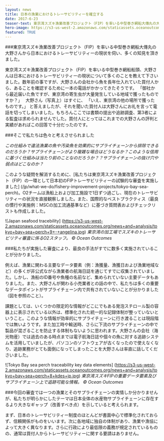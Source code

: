 ```yaml
---
layout: news
title: 日本の漁業におけるトレーサビリティーを確立する
date: 2017-6-23
teaser-text: 東京湾スズキ漁業改善プロジェクト（FIP）を率いる中型巻き網船大傳丸の大野さんから日本におけるトレーサビリティーの現状を伺い、多くの知見を頂きました。
hero-image: https://s3-us-west-2.amazonaws.com/staticassets.oceanoutcomes.org/news+and+analysis/hero+images/japan-traceability-pilot-hero.jpg
featured: TRUE
---
```

###東京湾スズキ漁業改善プロジェクト（FIP）を率いる中型巻き網船大傳丸の大野さんから日本におけるトレーサビリティーの現状を伺い、多くの知見を頂きました。

東京湾スズキ漁業改善プロジェクト（FIP）を率いる中型巻き網船船頭、大野さんは日本におけるトレーサビリティーの現状について多くのことを教えて下さいました。数年前の事ですが、大野さんの会社から魚を長年仕入れていた買付人から、あることを確認するために一本の電話がかかってきたそうです。
「御社から最近届いた魚ですが、東京湾の寄生虫が大量発生している地域で獲ったものですか？」　
大野さん（写真上）はすぐに、
「いえ、東京湾の他の場所で獲ったものです。」
と答えましたが、それを聞いた買付人は大野さんにお礼を言って電話を切ってしまいました。もちろんここでは書類の提出や追跡調査、第3者による監査は求められませんでした。買付人にとってはこれまでの大野さんの評判と実績があればこの回答で十分だったのです。

###そこで私たちは色々と考えさせられました

*この仕組みで違法漁業の魚や汚染魚を効果的にサプライチェーンから排除できるのだろうか？サプライチェーンがより複雑な場合はどうなるか？このような信用に基づく仕組みは当たり前のことなのだろうか？？サプライチェーンの抜け穴や弱点はどこなのか？*

このような疑問を解消するために、[私たちは東京湾スズキ漁業改善プロジェクト（FIP）の一環として日本初のFIPトレーサビリティーの試験的な審査を実施しました] (/jp/what-we-do/fishery-improvement-projects/tokyo-bay-sea-perch)。O2チームは漁船上および加工施設で1日ずつ過ごし、現在のトレーサビリティーの状況を直接観察しました。また、国際的なベストプラクティス（最良の慣行や実施例：MSCの加工流通基準など）に基づき質問表およびチェックリストも作成しました。

![Japan seafood tracebility]
(https://s3-us-west-2.amazonaws.com/staticassets.oceanoutcomes.org/news+and+analysis/tokyo+bay+sea+perch+9+-+angelina.jpg)
*東京湾の加工場でスズキのトレーサビリティ審査に係るO2スタッフ。 © Ocean Outcomes*

###私たちが実施した審査により、最良の手法がすでに数多く実施されていることが分かりました。 

例えば、漁業に関わる主要なデータ要素（例：漁獲量、漁獲日および漁業地域など）の多くが非公式ながら漁業者の航海日誌を通じてすでに収集されていました。しかし、漁船のID番号や魚種の名前など、集められていない主要データもありました。また、大野さんが関わる小売業者との話の中で、私たちは多くの重要なデータポイントがサプライチェーン内で共有されていないことが分かりました（図を参照のこと）。

課題としては、いくつかの限定的な情報がどこにでもある発泡スチロール製の容器上に表示されている以外は、標準化された統一的な記録体制が整っていないということ。このような情報が効率的にサプライチェーンに行き渡ることは現段階では無いようです。また加工時や輸送時、さらに下流のサプライチェーンの中で製品が混ざることを防止する体制もないように思われます。大野さんの会社（海光物産）では過去のある時点までは電子航海日誌や個々の魚に対する追跡システムを活用していましたが、パソコンのソフトウェアが古くなったので使えなくなり、追跡業務がとても面倒になってしまったことを大野さんは率直に話してくださいました。

![Tokyo Bay sea perch traceability key data elements]
(https://s3-us-west-2.amazonaws.com/staticassets.oceanoutcomes.org/news+and+analysis/tokyo+bay+sea+perch+8+kdes+jp.jpg)
*東京湾スズキFIPの重要データ要素及びサプライチェーン上で追跡可能な情報。 © Ocean Outcomes*

###今回の審査では一つの漁業とそのサプライチェーンの実情しか分かりませんが、私たちが明らかにしたテーマは日本全体の水産物サプライチェーンに存在するより大きなギャップ（改善すべき点）を示していると考えられます。

まず、日本のトレーサビリティー制度のほとんどが書面中心で標準化されておらず、信頼関係がものをいいます。次に各地域に独自の体制があり、漁業や漁協によって大きく異なります。さらに行政により最低限の義務が規定されているものの、通常は買付人からトレーサビリティーに関する要請はありません。
